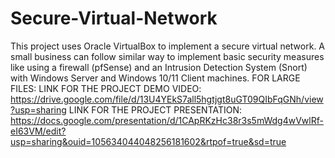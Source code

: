 # Secure-Virtual-Network
This project uses Oracle VirtualBox to implement a secure virtual network. A small business can follow similar way to implement basic security measures like using a firewall (pfSense) and an Intrusion Detection System (Snort) with Windows Server and Windows 10/11 Client machines.
FOR LARGE FILES:
LINK FOR THE PROJECT DEMO VIDEO: https://drive.google.com/file/d/13U4YEkS7all5hgtjgt8uGT09QIbFqGNh/view?usp=sharing
LINK FOR THE PROJECT PRESENTATION: https://docs.google.com/presentation/d/1CApRKzHc38r3s5mWdg4wVwlRf-eI63VM/edit?usp=sharing&ouid=105634044048256181602&rtpof=true&sd=true
